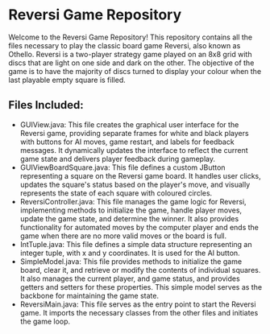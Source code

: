 # Reversi Game Repository
Welcome to the Reversi Game Repository! This repository contains all the files necessary to play the classic board game Reversi, also known as Othello. Reversi is a two-player strategy game played on an 8x8 grid with discs that are light on one side and dark on the other. The objective of the game is to have the majority of discs turned to display your colour when the last playable empty square is filled.

## Files Included:
- GUIView.java: This file creates the graphical user interface for the Reversi game, providing separate frames for white and black players with buttons for AI moves, game restart, and labels for feedback messages. It dynamically updates the interface to reflect the current game state and delivers player feedback during gameplay.
- GUIViewBoardSquare.java: This file defines a custom JButton representing a square on the Reversi game board. It handles user clicks, updates the square's status based on the player's move, and visually represents the state of each square with coloured circles.
- ReversiController.java: This file manages the game logic for Reversi, implementing methods to initialize the game, handle player moves, update the game state, and determine the winner. It also provides functionality for automated moves by the computer player and ends the game when there are no more valid moves or the board is full.
- IntTuple.java: This file defines a simple data structure representing an integer tuple, with x and y coordinates. It is used for the AI button.
- SimpleModel.java: This file provides methods to initialize the game board, clear it, and retrieve or modify the contents of individual squares. It also manages the current player, and game status, and provides getters and setters for these properties. This simple model serves as the backbone for maintaining the game state.
- ReversiMain.java: This file serves as the entry point to start the Reversi game. It imports the necessary classes from the other files and initiates the game loop.
